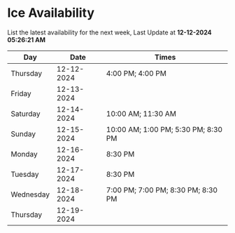 # Ice Availability

List the latest availability for the next week, Last Update at **12-12-2024 05:26:21 AM**

| Day         | Date        | Times       |
| ----------- | ----------- | ----------- |
|Thursday|12-12-2024|4:00 PM; 4:00 PM|
|Friday|12-13-2024||
|Saturday|12-14-2024|10:00 AM; 11:30 AM|
|Sunday|12-15-2024|10:00 AM; 1:00 PM; 5:30 PM; 8:30 PM|
|Monday|12-16-2024|8:30 PM|
|Tuesday|12-17-2024|8:30 PM|
|Wednesday|12-18-2024|7:00 PM; 7:00 PM; 8:30 PM; 8:30 PM|
|Thursday|12-19-2024||
